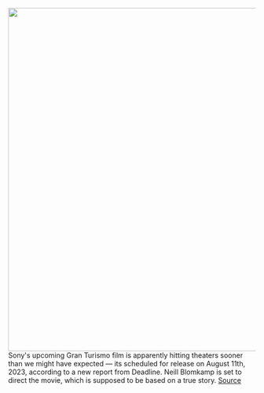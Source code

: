 <img src='https://cdn.vox-cdn.com/thumbor/kYyDnlN7hT4r7ja2h93ZOB7K-Ng=/0x0:3840x2160/1200x800/filters:focal(1613x773:2227x1387)/cdn.vox-cdn.com/uploads/chorus_image/image/70977084/GT7_Ferrari_F40_92_Scapes_03_.0.jpg' width='700px' /><br/>
Sony's upcoming Gran Turismo film is apparently hitting theaters sooner than we might have expected — its scheduled for release on August 11th, 2023, according to a new report from Deadline. Neill Blomkamp is set to direct the movie, which is supposed to be based on a true story.
<a href='https://www.theverge.com/2022/6/14/23168247/sony-gran-turismo-film-movie-release-date'> Source <a/>